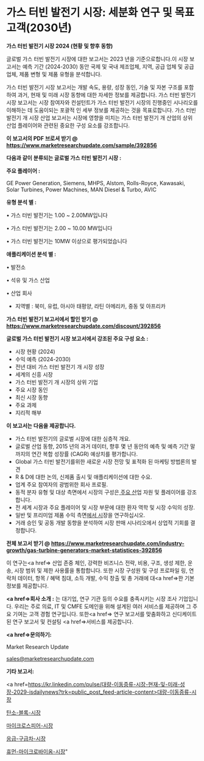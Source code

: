 # 가스 터빈 발전기 시장: 세분화 연구 및 목표 고객(2030년)

<strong>가스 터빈 발전기 시장 2024 (현황 및 향후 동향)</strong>

글로벌 가스 터빈 발전기 시장에 대한 보고서는 2023 년을 기준으로합니다.이 시장 보고서는 예측 기간 (2024-2030) 동안 국제 및 국내 제조업체, 지역, 공급 업체 및 공급 업체, 제품 변형 및 제품 유형을 분석합니다.

가스 터빈 발전기 시장 보고서는 개발 속도, 용량, 성장 동인, 기술 및 자본 구조를 포함하여 과거, 현재 및 미래 시장 동향에 대한 자세한 정보를 제공합니다. 가스 터빈 발전기 시장 보고서는 시장 참여자와 컨설턴트가 가스 터빈 발전기 시장의 진행중인 시나리오를 이해하는 데 도움이되는 포괄적 인 세부 정보를 제공하는 것을 목표로합니다. 가스 터빈 발전기 개 시장 산업 보고서는 시장에 영향을 미치는 가스 터빈 발전기 개 산업의 상위 산업 플레이어와 관련된 중요한 구성 요소를 강조합니다.



<strong>이 보고서의 PDF 브로셔 받기 @ <a href=https://www.marketresearchupdate.com/sample/392856>https://www.marketresearchupdate.com/sample/392856</a></strong>



<strong>다음과 같이 분류되는 글로벌 가스 터빈 발전기 시장 :</strong>



<strong>주요 플레이어 :</strong>

GE Power Generation, Siemens, MHPS, Alstom, Rolls-Royce, Kawasaki, Solar Turbines, Power Machines, MAN Diesel & Turbo, AVIC



<strong>유형 분석 별 :</strong>

• 가스 터빈 발전기는 1.00 ~ 2.00MW입니다

• 가스 터빈 발전기는 2.00 ~ 10.00 MW입니다

• 가스 터빈 발전기는 10MW 이상으로 평가되었습니다



<strong>애플리케이션 분석 별 :</strong>

• 발전소

• 석유 및 가스 산업

• 산업 회사

<ul>
  <li>지역별 : 북미, 유럽, 아시아 태평양, 라틴 아메리카, 중동 및 아프리카</li>
</ul>


<strong>가스 터빈 발전기 보고서에서 할인 받기 @ <a href=https://www.marketresearchupdate.com/discount/392856>https://www.marketresearchupdate.com/discount/392856</a></strong>



<strong>글로벌 가스 터빈 발전기 시장 보고서에서 강조된 주요 구성 요소 :</strong>
<ul>
  <li>시장 현황 (2024)</li>
  <li>수익 예측 (2024-2030)</li>
  <li>전년 대비 가스 터빈 발전기 개 시장 성장</li>
  <li>세계의 신흥 시장</li>
  <li>가스 터빈 발전기 개 시장의 상위 기업</li>
  <li>주요 시장 동인</li>
  <li>최신 시장 동향</li>
  <li>주요 과제</li>
  <li>지리적 해부</li>
</ul>


<strong>이 보고서는 다음을 제공합니다.</strong>
<ul>
  <li>가스 터빈 발전기의 글로벌 시장에 대한 심층적 개요.</li>
  <li>글로벌 산업 동향, 2015 년의 과거 데이터, 향후 몇 년 동안의 예측 및 예측 기간 말까지의 연간 복합 성장률 (CAGR) 예상치를 평가합니다.</li>
  <li>Global 가스 터빈 발전기를위한 새로운 시장 전망 및 표적화 된 마케팅 방법론의 발견</li>
  <li>R &amp; D에 대한 논의, 신제품 출시 및 애플리케이션에 대한 수요.</li>
  <li>업계 주요 참여자의 광범위한 회사 프로필.</li>
  <li>동적 분자 유형 및 대상 측면에서 시장의 구성은<a href=> 주요 산</a>업 자원 및 플레이어를 강조합니다.</li>
  <li>전 세계 시장과 주요 플레이어 및 시장 부문에 대한 환자 역학 및 시장 수익의 성장.</li>
  <li>일반 및 프리미엄 제품 수익 측면<a href=>에서 시</a>장을 연구하십시오.</li>
  <li>거래 승인 및 공동 개발 동향을 분석하여 시장 판매 시나리오에서 상업적 기회를 결정합니다.</li>
</ul>



<strong>전체 보고서 받기 @ <a href=https://www.marketresearchupdate.com/industry-growth/gas-turbine-generators-market-statistices-392856>https://www.marketresearchupdate.com/industry-growth/gas-turbine-generators-market-statistices-392856</a></strong>

이 연구는<a href=> 산업 존중</a> 체인, 강력한 비즈니스 전략, 비용, 구조, 생성 제한, 운송, 시장 범위 및 제한 사용률을 통합합니다. 또한 시장 구성원 및 구성 프로파일 링, 연락처 데이터, 항목 / 혜택 침대, 소득 개발, 수익 창출 및 총 거래에 대<a href=>한 기본 </a>정보를 제공합니다.



<strong><a href=>회사 소</a>개 :</strong>
는 대기업, 연구 기관 등의 수요를 충족시키는 시장 조사 기업입니다. 우리는 주로 의료, IT 및 CMFE 도메인을 위해 설계된 여러 서비스를 제공하며 그 주요 기여는 고객 경험 연구입니다. 또한<a href=> 연구 보</a>고서를 맞춤화하고 신디케이트 된 연구 보고서 및 컨설팅 <a href=>서비스</a>를 제공합니다.



<strong><a href=>문의하기:</a></strong>

Market Research Update

sales@marketresearchupdate.com



<strong>기타 보고서:</strong>

<a href=https://kr.linkedin.com/pulse/대량-이동증류-시장-현재-및-미래-성장-2029-isdailynews?trk=public_post_feed-article-content>대량-이동증류-시장</a>

<a href=https://www.linkedin.com/pulse/탄소-블록-시장-진입-전략-및-위험-평가2029년-survey-spotlight-pro-24-analysis/>탄소-블록-시장</a>

<a href=https://www.linkedin.com/pulse/마이크로스피어-시장-동향-및-성장-전망-trend-tracking-tips-360-analysis-lhu6c/>마이크로스피어-시장</a>

<a href=https://www.linkedin.com/pulse/응급-구급차-시장-동향-및-성장-전망-analytics-avenue-adventures-24-ana-yzczf/>응급-구급차-시장</a>

<a href=https://www.linkedin.com/pulse/휴먼-마이크로바이옴-시장-규모-및-성장-2023-consumer-connection-compendium-ana-rnfac/>휴먼-마이크로바이옴-시장</a>"
